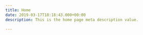 ```yaml
---
title: Home
date: 2019-03-17T18:18:43.000+00:00
description: This is the home page meta description value.

---
```

